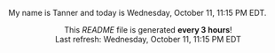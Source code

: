 My name is Tanner and today is Wednesday, October 11, 11:15 PM EDT.

<p align="center">This <i>README</i> file is generated <b>every 3 hours</b>!</br>Last refresh: Wednesday, October 11, 11:15 PM EDT<br /></p>
